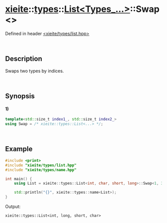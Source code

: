 # [xieite](../../../../../xieite.md)\:\:[types](../../../../../types.md)\:\:[List<Types_...>](../../../list.md)\:\:Swap\<\>
Defined in header [<xieite/types/list.hpp>](../../../../../../include/xieite/types/list.hpp)

&nbsp;

## Description
Swaps two types by indices.

&nbsp;

## Synopsis
#### 1)
```cpp
template<std::size_t index1_, std::size_t index2_>
using Swap = /* xieite::types::List<...> */;
```

&nbsp;

## Example
```cpp
#include <print>
#include "xieite/types/list.hpp"
#include "xieite/types/name.hpp"

int main() {
    using List = xieite::types::List<int, char, short, long>::Swap<1, 3>;

    std::println("{}", xieite::types::name<List>);
}
```
Output:
```
xieite::types::List<int, long, short, char>
```
